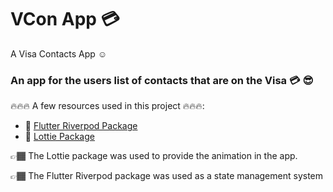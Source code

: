 # VCon App 💳

A Visa Contacts App ☺️

### An app for the users list of contacts that are on the Visa 💳 😎


🔥🔥🔥 A few resources used in this project 🔥🔥🔥:

- 🔗 [Flutter Riverpod Package](https://pub.dev/packages/flutter_riverpod)
- 🔗 [Lottie Package](https://pub.dev/packages/lottie)

👉🏾 The Lottie package was used to provide the animation in the app.

👉🏾 The Flutter Riverpod package was used as a state management system
